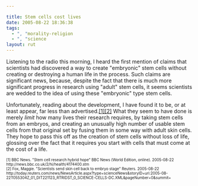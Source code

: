 ```yaml
---

title: Stem cells cost lives
date: 2005-08-22 18:36:38
tags:
  - ", "morality-religion
  - ", "science
layout: rut
---
```


<p>Listening to the radio this morning, I heard the first mention of claims that scientists had discovered a way to create "embryonic" stem cells without creating or destroying a human life in the process.  Such claims are significant news, because, despite the fact that there is much more significant progress in research using "adult" stem cells, it seems scientists are wedded to the idea of using these "embryonic" type stem cells.</p>  <p>Unfortunately, reading about the development, I have found it to be, or at least appear, far less than advertised.<a href="http://news.bbc.co.uk/2/hi/health/4174400.stm">[1]</a><a href="http://today.reuters.com/news/NewsArticle.aspx?type=scienceNews&storyID=uri:2005-08-22T055304Z_01_DIT221123_RTRIDST_0_SCIENCE-CELLS-DC.XML&pageNumber=0&summit=">[2]</a> What they seem to have done is merely <em>limit</em> how many lives their research requires, by taking stem cells from an embryos, and creating an unusually high number of usable stem cells from that original set by fusing them in some way with adult skin cells. They hope to pass this off as the creation of stem cells without loss of life, glossing over the fact that it requires you start with cells that must come at the cost of a life.</p>  <font size="-2"> [1] BBC News.  "Stem cell research hybrid hope" BBC News (World Edition, online).  2005-08-22 http://news.bbc.co.uk/2/hi/health/4174400.stm <br  /> [2] Fox, Maggie. "Scientists send skin cell back to embryo stage" Reuters.  2005-08-22 http://today.reuters.com/news/NewsArticle.aspx?type=scienceNews&storyID=uri:2005-08-22T055304Z_01_DIT221123_RTRIDST_0_SCIENCE-CELLS-DC.XML&pageNumber=0&summit= </font>

